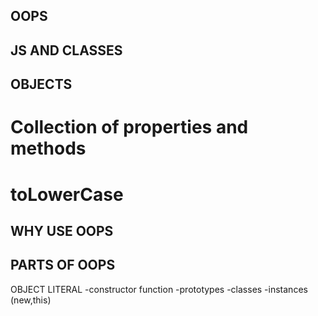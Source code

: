 ## OOPS

##  JS AND CLASSES

## OBJECTS 
# Collection of properties and methods
# toLowerCase

## WHY USE OOPS
##  PARTS OF OOPS
OBJECT LITERAL
-constructor function
-prototypes
-classes
-instances (new,this)

